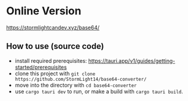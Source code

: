 # Online Version
https://stormlightcandev.xyz/base64/

## How to use (source code)
* install required prerequisites: https://tauri.app/v1/guides/getting-started/prerequisites
* clone this project with `git clone https://github.com/StormLight14/base64-converter/`
* move into the directory with `cd base64-converter`
* use `cargo tauri dev` to run, or make a build with `cargo tauri build`.
